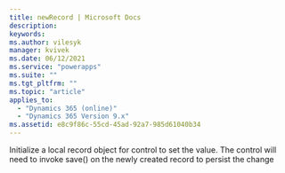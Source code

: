 ```yaml
---
title: newRecord | Microsoft Docs
description:
keywords:
ms.author: vilesyk
manager: kvivek
ms.date: 06/12/2021
ms.service: "powerapps"
ms.suite: ""
ms.tgt_pltfrm: ""
ms.topic: "article"
applies_to:
  - "Dynamics 365 (online)"
  - "Dynamics 365 Version 9.x"
ms.assetid: e8c9f86c-55cd-45ad-92a7-985d61040b34
---
```


Initialize a local record object for control to set the value. The control will need to invoke save() on the newly created record to persist the change
